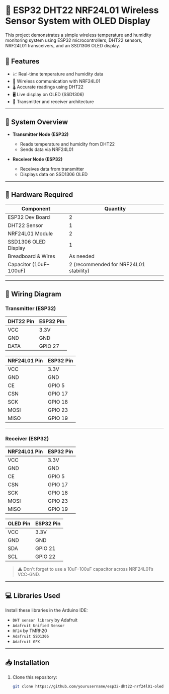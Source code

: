 # 📡 ESP32 DHT22 NRF24L01 Wireless Sensor System with OLED Display

This project demonstrates a simple wireless temperature and humidity monitoring system using ESP32 microcontrollers, DHT22 sensors, NRF24L01 transceivers, and an SSD1306 OLED display.

## 🌟 Features

- 📈 Real-time temperature and humidity data
- 📶 Wireless communication with NRF24L01
- 🌡️ Accurate readings using DHT22
- 🖥️ Live display on OLED (SSD1306)
- 🔁 Transmitter and receiver architecture

---

## 🧠 System Overview

- **Transmitter Node (ESP32)**
  - Reads temperature and humidity from DHT22
  - Sends data via NRF24L01

- **Receiver Node (ESP32)**
  - Receives data from transmitter
  - Displays data on SSD1306 OLED

---

## 🔧 Hardware Required

| Component           | Quantity |
|---------------------|----------|
| ESP32 Dev Board     | 2        |
| DHT22 Sensor        | 1        |
| NRF24L01 Module     | 2        |
| SSD1306 OLED Display| 1        |
| Breadboard & Wires  | As needed |
| Capacitor (10uF–100uF) | 2 (recommended for NRF24L01 stability) |

---

## 🔌 Wiring Diagram

### Transmitter (ESP32)

| DHT22 Pin | ESP32 Pin |
|-----------|-----------|
| VCC       | 3.3V      |
| GND       | GND       |
| DATA      | GPIO 27    |

| NRF24L01 Pin | ESP32 Pin |
|--------------|-----------|
| VCC          | 3.3V      |
| GND          | GND       |
| CE           | GPIO 5    |
| CSN          | GPIO 17   |
| SCK          | GPIO 18   |
| MOSI         | GPIO 23   |
| MISO         | GPIO 19   |

---

### Receiver (ESP32)

| NRF24L01 Pin | ESP32 Pin |
|--------------|-----------|
| VCC          | 3.3V      |
| GND          | GND       |
| CE           | GPIO 5    |
| CSN          | GPIO 17   |
| SCK          | GPIO 18   |
| MOSI         | GPIO 23   |
| MISO         | GPIO 19   |

| OLED Pin | ESP32 Pin |
|----------|-----------|
| VCC      | 3.3V      |
| GND      | GND       |
| SDA      | GPIO 21   |
| SCL      | GPIO 22   |

> ⚠️ Don't forget to use a 10uF–100uF capacitor across NRF24L01’s VCC-GND.

---

## 💻 Libraries Used

Install these libraries in the Arduino IDE:

- `DHT sensor library` by Adafruit  
- `Adafruit Unified Sensor`  
- `RF24` by TMRh20  
- `Adafruit SSD1306`  
- `Adafruit GFX`  

---

## 📥 Installation

1. Clone this repository:
   ```bash
   git clone https://github.com/yourusername/esp32-dht22-nrf24l01-oled.git
